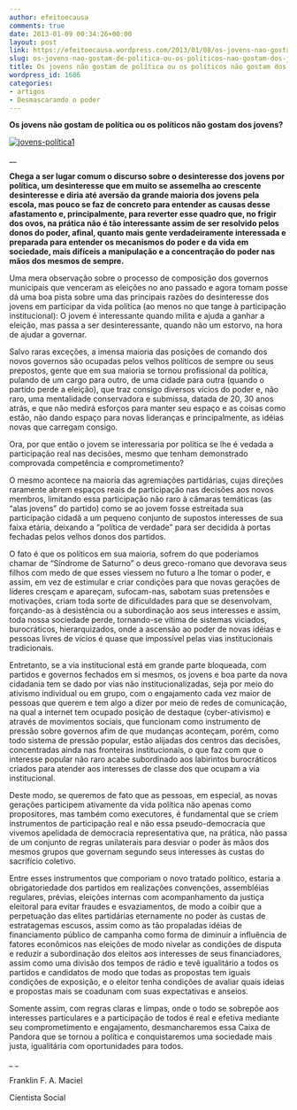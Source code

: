 ```yaml
---
author: efeitoecausa
comments: true
date: 2013-01-09 00:34:26+00:00
layout: post
link: https://efeitoecausa.wordpress.com/2013/01/08/os-jovens-nao-gostam-de-politica-ou-os-politicos-nao-gostam-dos-jovens/
slug: os-jovens-nao-gostam-de-politica-ou-os-politicos-nao-gostam-dos-jovens
title: Os jovens não gostam de política ou os políticos não gostam dos jovens?
wordpress_id: 1686
categories:
- artigos
- Desmascarando o poder
---
```


**Os jovens não gostam de política ou os políticos não gostam dos jovens?**

[![jovens-política1](http://efeitoecausa.files.wordpress.com/2013/01/jovens-polc3adtica1.jpg)](http://efeitoecausa.files.wordpress.com/2013/01/jovens-polc3adtica1.jpg)

__




__Chega a ser lugar comum o discurso sobre o desinteresse dos jovens por política, um desinteresse que em muito se assemelha ao crescente desinteresse e diria até aversão da grande maioria dos jovens pela escola, mas pouco se faz de concreto para entender as causas desse afastamento e, principalmente, para reverter esse quadro que, no frigir dos ovos, na prática não é tão interessante assim de ser resolvido pelos donos do poder, afinal, quanto mais gente verdadeiramente interessada e preparada para entender os mecanismos do poder e da vida em sociedade, mais difíceis a manipulação e a concentração do poder nas mãos dos mesmos de sempre.__









Uma mera observação sobre o processo de composição dos governos municipais que venceram as eleições no ano passado e agora tomam posse dá uma boa pista sobre uma das principais razões do desinteresse dos jovens em participar da vida política (ao menos no que tange à participação institucional): O jovem é interessante quando milita e ajuda a ganhar a eleição, mas passa a ser desinteressante, quando não um estorvo, na hora de ajudar a governar.









Salvo raras exceções, a imensa maioria das posições de comando dos novos governos são ocupadas pelos velhos políticos de sempre ou seus prepostos, gente que em sua maioria se tornou profissional da política, pulando de um cargo para outro, de uma cidade para outra (quando o partido perde a eleição), que traz consigo diversos vícios do poder e, não raro, uma mentalidade conservadora e submissa, datada de 20, 30 anos atrás, e que não medirá esforços para manter seu espaço e as coisas como estão, não dando espaço para novas lideranças e principalmente, as idéias novas que carregam consigo.









Ora, por que então o jovem se interessaria por política se lhe é vedada a participação real nas decisões, mesmo que tenham demonstrado comprovada competência e comprometimento?









O mesmo acontece na maioria das agremiações partidárias, cujas direções raramente abrem espaços reais de participação nas decisões aos novos membros, limitando essa participação não raro à câmaras temáticas (as “alas jovens” do partido) como se ao jovem fosse estreitada sua participação cidadã a um pequeno conjunto de supostos interesses de sua faixa etária, deixando a “política de verdade” para ser decidida à portas fechadas pelos velhos donos dos partidos.









O fato é que os políticos em sua maioria, sofrem do que poderíamos chamar de “Síndrome de Saturno” o deus greco-romano que devorava seus filhos com medo de que esses viessem no futuro a lhe tomar o poder, e assim, em vez de estimular e criar condições para que novas gerações de líderes cresçam e apareçam, sufocam-nas, sabotam suas pretensões e motivações, criam toda sorte de dificuldades para que se desenvolvam, forçando-as à desistência ou a subordinação aos seus interesses e assim, toda nossa sociedade perde, tornando-se vítima de sistemas viciados, burocráticos, hierarquizados, onde a ascensão ao poder de novas idéias e pessoas livres de vícios é quase que impossível pelas vias institucionais tradicionais.









Entretanto, se a via institucional está em grande parte bloqueada, com partidos e governos fechados em si mesmos, os jovens e boa parte da nova cidadania tem se dado por vias não institucionalizadas, seja por meio do ativismo individual ou em grupo, com o engajamento cada vez maior de pessoas que querem e tem algo a dizer por meio de redes de comunicação, na qual a internet tem ocupado posição de destaque (cyber-ativismo) e através de movimentos sociais, que funcionam como instrumento de pressão sobre governos afim de que mudanças aconteçam, porém, como todo sistema de pressão popular, estão alijadas dos centros das decisões, concentradas ainda nas fronteiras institucionais, o que faz com que o interesse popular não raro acabe subordinado aos labirintos burocráticos criados para atender aos interesses de classe dos que ocupam a via institucional.









Deste modo, se queremos de fato que as pessoas, em especial, as novas gerações participem ativamente da vida política não apenas como propositores, mas também como executores, é fundamental que se criem instrumentos de participação real e não essa pseudo-democracia que vivemos apelidada de democracia representativa que, na prática, não passa de um conjunto de regras unilaterais para desviar o poder às mãos dos mesmos grupos que governam segundo seus interesses às custas do sacrifício coletivo.









Entre esses instrumentos que comporiam o novo tratado político, estaria a obrigatoriedade dos partidos em realizações convenções, assembléias regulares, prévias, eleições internas com acompanhamento da justiça eleitoral para evitar fraudes e esvaziamentos, de modo a coibir que a perpetuação das elites partidárias eternamente no poder às custas de estratagemas escusos, assim como as tão propaladas idéias de financiamento público de campanha como forma de diminuir a influência de fatores econômicos nas eleições de modo nivelar as condições de disputa e reduzir a subordinação dos eleitos aos interesses de seus financiadores, assim como uma divisão dos tempos de rádio e tevê igualitário a todos os partidos e candidatos de modo que todas as propostas tem iguais condições de exposição, e o eleitor tenha condições de avaliar quais ideias e propostas mais se coadunam com suas expectativas e anseios.









Somente assim, com regras claras e limpas, onde o todo se sobrepõe aos interesses particulares e a participação de todos é real e efetiva mediante seu comprometimento e engajamento, desmancharemos essa Caixa de Pandora que se tornou a política e conquistaremos uma sociedade mais justa, igualitária com oportunidades para todos.


_ _

Franklin F. A. Maciel

Cientista Social
